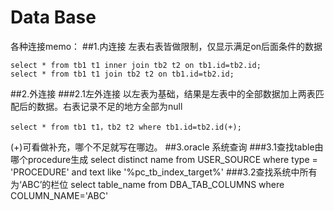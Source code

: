 # Data Base #
各种连接memo：
##1.内连接
左表右表皆做限制，仅显示满足on后面条件的数据

    select * from tb1 t1 inner join tb2 t2 on tb1.id=tb2.id;
    select * from tb1 t1 join tb2 t2 on tb1.id=tb2.id;
##2.外连接
###2.1左外连接
以左表为基础，结果是左表中的全部数据加上两表匹配后的数据。右表记录不足的地方全部为null

    select * from tb1 t1，tb2 t2 where tb1.id=tb2.id(+);
    
(+)可看做补充，哪个不足就写在哪边。
##3.oracle 系统查询
###3.1查找table由哪个procedure生成
    select distinct name from USER_SOURCE where type = 'PROCEDURE' 
    and text like '%pc_tb_index_target%'
###3.2查找系统中所有为‘ABC’的栏位
    select table_name from DBA_TAB_COLUMNS where COLUMN_NAME='ABC' 
  
 